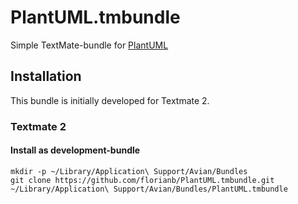 PlantUML.tmbundle
=================

Simple TextMate-bundle for [PlantUML](http://plantuml.sourceforge.net/)

## Installation

This bundle is initially developed for Textmate 2.

### Textmate 2

#### Install as development-bundle

~~~
mkdir -p ~/Library/Application\ Support/Avian/Bundles
git clone https://github.com/florianb/PlantUML.tmbundle.git ~/Library/Application\ Support/Avian/Bundles/PlantUML.tmbundle
~~~

